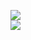 [![](https://img.shields.io/badge/Made%20With-Github%20Spray-lightgrey.svg?style=for-the-badge&logo=github)](https://github.com/Annihil/github-spray#31778)  
[![](https://i.imgur.com/2DrTn0Z.gif)](https://github.com/Annihil/github-spray)